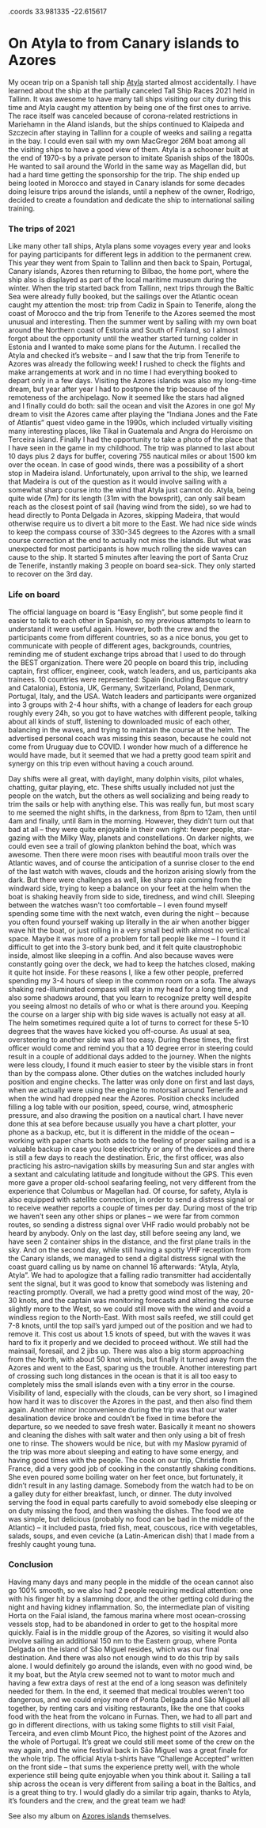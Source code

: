 .coords 33.981335 -22.615617

# On Atyla to from Canary islands to Azores

My ocean trip on a Spanish tall ship [Atyla](https://atyla.org/) started almost accidentally. I have learned about the ship at the partially canceled Tall Ship Races 2021 held in Tallinn. It was awesome to have many tall ships visiting our city during this time and Atyla caught my attention by being one of the first ones to arrive. The race itself was canceled because of corona-related restrictions in Mariehamn in the Aland islands, but the ships continued to Klaipeda and Szczecin after staying in Tallinn for a couple of weeks and sailing a regatta in the bay. I could even sail with my own MacGregor 26M boat among all the visiting ships to have a good view of them.
Atyla is a schooner built at the end of 1970-s by a private person to imitate Spanish ships of the 1800s. He wanted to sail around the World in the same way as Magellan did, but had a hard time getting the sponsorship for the trip. The ship ended up being looted in Morocco and stayed in Canary islands for some decades doing leisure trips around the islands, until a nephew of the owner, Rodrigo, decided to create a foundation and dedicate the ship to international sailing training. 

### The trips of 2021

Like many other tall ships, Atyla plans some voyages every year and looks for paying participants for different legs in addition to the permanent crew. This year they went from Spain to Tallinn and then back to Spain, Portugal, Canary islands, Azores then returning to Bilbao, the home port, where the ship also is displayed as part of the local maritime museum during the winter. When the trip started back from Tallinn, next trips through the Baltic Sea were already fully booked, but the sailings over the Atlantic ocean caught my attention the most: trip from Cadiz in Spain to Tenerife, along the coast of Morocco and the trip from Tenerife to the Azores seemed the most unusual and interesting.
Then the summer went by sailing with my own boat around the Northern coast of Estonia and South of Finland, so I almost forgot about the opportunity until the weather started turning colder in Estonia and I wanted to make some plans for the Autumn. I recalled the Atyla and checked it’s website – and I saw that the trip from Tenerife to Azores was already the following week! I rushed to check the flights and make arrangements at work and in no time I had everything booked to depart only in a few days. Visiting the Azores islands was also my long-time dream, but year after year I had to postpone the trip because of the remoteness of the archipelago. Now it seemed like the stars had aligned and I finally could do both: sail the ocean and visit the Azores in one go!
My dream to visit the Azores came after playing the “Indiana Jones and the Fate of Atlantis” quest video game in the 1990s, which included virtually visiting many interesting places, like Tikal in Guatemala and Angra do Heroismo on Terceira island. Finally I had the opportunity to take a photo of the place that I have seen in the game in my childhood.
The trip was planned to last about 10 days plus 2 days for buffer, covering 755 nautical miles or about 1500 km over the ocean. In case of good winds, there was a possibility of a short stop in Madeira island. Unfortunately, upon arrival to the ship, we learned that Madeira is out of the question as it would involve sailing with a somewhat sharp course into the wind that Atyla just cannot do. Atyla, being quite wide (7m) for its length (31m with the bowsprit), can only sail beam reach as the closest point of sail (having wind from the side), so we had to head directly to Ponta Delgada in Azores, skipping Madeira, that would otherwise require us to divert a bit more to the East. We had nice side winds to keep the compass course of 330-345 degrees to the Azores with a small course correction at the end to actually not miss the islands. But what was unexpected for most participants is how much rolling the side waves can cause to the ship. It started 5 minutes after leaving the port of Santa Cruz de Tenerife, instantly making 3 people on board sea-sick. They only started to recover on the 3rd day.

### Life on board

The official language on board is “Easy English”, but some people find it easier to talk to each other in Spanish, so my previous attempts to learn to understand it were useful again. However, both the crew and the participants come from different countries, so as a nice bonus, you get to communicate with people of different ages, backgrounds, countries, reminding me of student exchange trips abroad that I used to do through the BEST organization.
There were 20 people on board this trip, including captain, first officer, engineer, cook, watch leaders, and us, participants aka trainees. 10 countries were represented: Spain (including Basque country and Catalonia), Estonia, UK, Germany, Switzerland, Poland, Denmark, Portugal, Italy, and the USA. Watch leaders and participants were organized into 3 groups with 2-4 hour shifts, with a change of leaders for each group roughly every 24h, so you got to have watches with different people, talking about all kinds of stuff, listening to downloaded music of each other, balancing in the waves, and trying to maintain the course at the helm.  The advertised personal coach was missing this season, because he could not come from Uruguay due to COVID. I wonder how much of a difference he would have made, but it seemed that we had a pretty good team spirit and synergy on this trip even without having a couch around.

Day shifts were all great, with daylight, many dolphin visits, pilot whales, chatting, guitar playing, etc. These shifts usually included not just the people on the watch, but the others as well socializing and being ready to trim the sails or help with anything else. This was really fun, but most scary to me seemed the night shifts, in the darkness, from 8pm to 12am, then until 4am and finally, until 8am in the morning. However, they didn’t turn out that bad at all – they were quite enjoyable in their own right: fewer people, star-gazing with the Milky Way, planets and constellations. On darker nights, we could even see a trail of glowing plankton behind the boat, which was awesome. Then there were moon rises with beautiful moon trails over the Atlantic waves, and of course the anticipation of a sunrise closer to the end of the last watch with waves, clouds and the horizon arising slowly from the dark. But there were challenges as well, like sharp rain coming from the windward side, trying to keep a balance on your feet at the helm when the boat is shaking heavily from side to side, tiredness, and wind chill.
Sleeping between the watches wasn't too comfortable – I even found myself spending some time with the next watch, even during the night – because you often found yourself waking up literally in the air when another bigger wave hit the boat, or just rolling in a very small bed with almost no vertical space. Maybe it was more of a problem for tall people like me – I found it difficult to get into the 3-story bunk bed, and it felt quite claustrophobic inside, almost like sleeping in a coffin. And also because waves were constantly going over the deck, we had to keep the hatches closed, making it quite hot inside. For these reasons I, like a few other people, preferred spending my 3-4 hours of sleep in the common room on a sofa.
The always shaking red-illuminated compass will stay in my head for a long time, and also some shadows around, that you learn to recognize pretty well despite you seeing almost no details of who or what is there around you. Keeping the course on a larger ship with big side waves is actually not easy at all. The helm sometimes required quite a lot of turns to correct for these 5-10 degrees that the waves have kicked you off-course. As usual at sea, oversteering to another side was all too easy. During these times, the first officer would come and remind you that a 10 degree error in steering could result in a couple of additional days added to the journey. When the nights were less cloudy, I found it much easier to steer by the visible stars in front than by the compass alone.
Other duties on the watches included hourly position and engine checks. The latter was only done on first and last days, when we actually were using the engine to motorsail around Tenerife and when the wind had dropped near the Azores. Position checks included filling a log table with our position, speed, course, wind, atmospheric pressure, and also drawing the position on a nautical chart. I have never done this at sea before because usually you have a chart plotter, your phone as a backup, etc, but it is different in the middle of the ocean – working with paper charts both adds to the feeling of proper sailing and is a valuable backup in case you lose electricity or any of the devices and there is still a few days to reach the destination. Eric, the first officer, was also practicing his astro-navigation skills by measuring Sun and star angles with a sextant and calculating latitude and longitude without the GPS. This even more gave a proper old-school seafaring feeling, not very different from the experience that Columbus or Magellan had.
Of course, for safety, Atyla is also equipped with satellite connection, in order to send a distress signal or to receive weather reports a couple of times per day. During most of the trip we haven’t seen any other ships or planes – we were far from common routes, so sending a distress signal over VHF radio would probably not be heard by anybody. Only on the last day, still before seeing any land, we have seen 2 container ships in the distance, and the first plane trails in the sky. And on the second day, while still having a spotty VHF reception from the Canary islands, we managed to send a digital distress signal with the coast guard calling us by name on channel 16 afterwards: “Atyla, Atyla, Atyla”. We had to apologize that a falling radio transmitter had accidentally sent the signal, but it was good to know that somebody was listening and reacting promptly.
Overall, we had a pretty good wind most of the way, 20-30 knots, and the captain was monitoring forecasts and altering the course slightly more to the West, so we could still move with the wind and avoid a windless region to the North-East. With most sails reefed, we still could get 7-8 knots, until the top sail’s yard jumped out of the position and we had to remove it. This cost us about 1.5 knots of speed, but with the waves it was hard to fix it properly and we decided to proceed without. We still had the mainsail, foresail, and 2 jibs up. There was also a big storm approaching from the North, with about 50 knot winds, but finally it turned away from the Azores and went to the East, sparing us the trouble. Another interesting part of crossing such long distances in the ocean is that it is all too easy to completely miss the small islands even with a tiny error in the course. Visibility of land, especially with the clouds, can be very short, so I imagined how hard it was to discover the Azores in the past, and then also find them again.
Another minor inconvenience during the trip was that our water desalination device broke and couldn’t be fixed in time before the departure, so we needed to save fresh water. Basically it meant no showers and cleaning the dishes with salt water and then only using a bit of fresh one to rinse. The showers would be nice, but with my Maslow pyramid of the trip was more about sleeping and eating to have some energy, and having good times with the people. The cook on our trip, Christie from France, did a very good job of cooking in the constantly shaking conditions. She even poured some boiling water on her feet once, but fortunately, it didn’t result in any lasting damage. Somebody from the watch had to be on a galley duty for either breakfast, lunch, or dinner. The duty involved serving the food in equal parts carefully to avoid somebody else sleeping or on duty missing the food, and then washing the dishes. The food we ate was simple, but delicious (probably no food can be bad in the middle of the Atlantic) – it included pasta, fried fish, meat, couscous, rice with vegetables, salads, soups, and even ceviche (a Latin-American dish) that I made from a freshly caught young tuna.

### Conclusion

Having many days and many people in the middle of the ocean cannot also go 100% smooth, so we also had 2 people requiring medical attention: one with his finger hit by a slamming door, and the other getting cold during the night and having kidney inflammation. So, the intermediate plan of visiting Horta on the Faial island, the famous marina where most ocean-crossing vessels stop, had to be abandoned in order to get to the hospital more quickly. Faial is in the middle group of the Azores, so visiting it would also involve sailing an additional 150 nm to the Eastern group, where Ponta Delgada on the island of São Miguel resides, which was our final destination. And there was also not enough wind to do this trip by sails alone. I would definitely go around the islands, even with no good wind, be it my boat, but the Atyla crew seemed not to want to motor much and having a few extra days of rest at the end of a long season was definitely needed for them. In the end, it seemed that medical troubles weren’t too dangerous, and we could enjoy more of Ponta Delgada and  São Miguel all together, by renting cars and visiting restaurants, like the one that cooks food with the heat from the volcano in Furnas.
Then, we had to all part and go in different directions, with us taking some flights to still visit Faial, Terceira, and even climb Mount Pico, the highest point of the Azores and the whole of Portugal. It’s great we could still meet some of the crew on the way again, and the wine festival back in São Miguel was a great finale for the whole trip. The official Atyla t-shirts have “Challenge Accepted” written on the front side – that sums the experience pretty well, with the whole experience still being quite enjoyable when you think about it. Sailing a tall ship across the ocean is very different from sailing a boat in the Baltics, and is a great thing to try. I would gladly do a similar trip again, thanks to Atyla, it’s founders and the crew, and the great team we had!

See also my album on [Azores islands](/Azores) themselves.
